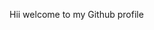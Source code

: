 <!DOCTYPEhtml>
<html>
<head><title>My First Repository</title>
</head>
<body><p>Hii welcome to my Github profile</p></body>
</html>
